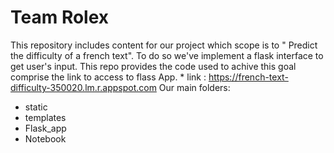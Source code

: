 # Team Rolex
This repository includes content for our project which scope is to  " Predict the difficulty of a french text".
To do so we've implement a flask interface to get user's input. This repo  provides the code used to achive this goal comprise the link to access to flass App.
*
link : https://french-text-difficulty-350020.lm.r.appspot.com
Our main folders:
* static
* templates
* Flask_app
* Notebook
